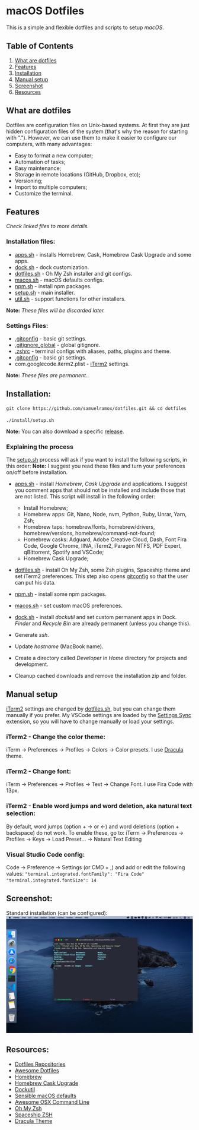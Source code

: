 # macOS Dotfiles

This is a simple and flexible dotfiles and scripts to setup _macOS_.

## Table of Contents

1. [What are dotfiles](#what-are-dotfiles)
1. [Features](#features)
1. [Installation](#installation)
1. [Manual setup](#manual-setup)
1. [Screenshot](#screenshot)
1. [Resources](#resources)

## What are dotfiles

Dotfiles are configuration files on Unix-based systems. At first they are just hidden configuration files of the system (that's why the reason for starting with "."). However, we can use them to make it easier to configure our computers, with many advantages:

- Easy to format a new computer;
- Automation of tasks;
- Easy maintenance;
- Storage in remote locations (GitHub, Dropbox, etc);
- Versioning;
- Import to multiple computers;
- Customize the terminal.

## Features

_Check linked files to more details._

### Installation files:

- [apps.sh](install/apps.sh) - installs Homebrew, Cask, Homebrew Cask Upgrade and some apps.
- [dock.sh](install/dock.sh) - dock customization.
- [dotfiles.sh](install/dotfiles.sh) - Oh My Zsh installer and git configs.
- [macos.sh](install/macos.sh) - macOS defaults configs.
- [npm.sh](install/npm.sh) - install npm packages.
- [setup.sh](install/setup.sh) - main installer.
- [util.sh](install/util.sh) - support functions for other installers.

**Note:** _These files will be discarded later._

### Settings Files:

- [.gitconfig](.gitconfig) - basic git settings.
- [.gitignore_global](.gitignore_global) - global gitignore.
- [.zshrc](.zshrc) - terminal configs with aliases, paths, plugins and theme.
- [.gitconfig](.gitconfig) - basic git settings.
- com.googlecode.iterm2.plist - [iTerm2](https://iterm2.com) settings.

**Note:** _These files are permanent._.

## Installation:

```
git clone https://github.com/samuelramox/dotfiles.git && cd dotfiles

./install/setup.sh
```

**Note:** You can also download a specific [release](https://github.com/samuelramox/dotfiles/releases).

### Explaining the process

The [setup.sh](install/setup.sh) process will ask if you want to install the following scripts, in this order:
**Note:** I suggest you read these files and turn your preferences on/off before installation.

- [apps.sh](install/apps.sh) - install _Homebrew_, _Cask Upgrade_ and applications.
  I suggest you comment apps that should not be installed and include those that are not listed. This script will install in the following order:

  - Install Homebrew;
  - Homebrew apps: Git, Nano, Node, nvm, Python, Ruby, Unrar, Yarn, Zsh;
  - Homebrew taps: homebrew/fonts, homebrew/drivers, homebrew/versions, homebrew/command-not-found;
  - Homebrew casks: Adguard, Adobe Creative Cloud, Dash, Font Fira Code, Google Chrome, IINA, iTerm2, Paragon NTFS, PDF Expert, qBittorrent, Spotify and VSCode;
  - Homebrew Cask Upgrade;

- [dotfiles.sh](install/dotfiles.sh) - install Oh My Zsh, some Zsh plugins, Spaceship theme and set iTerm2 preferences. This step also opens [gitconfig](.gitconfig) so that the user can put his data.
- [npm.sh](install/npm.sh) - install some npm packages.
- [macos.sh](install/macos.sh) - set custom macOS preferences.
- [dock.sh](install/dock.sh) - install _dockutil_ and set custom permanent apps in Dock. _Finder_ and _Recycle Bin_ are already permanent (unless you change this).
- Generate _ssh_.
- Update _hostname_ (MacBook name).
- Create a directory called _Developer_ in _Home_ directory for projects and development.
- Cleanup cached downloads and remove the installation zip and folder.

## Manual setup

[iTerm2](https://iterm2.com) settings are changed by [dotfiles.sh](install/dotfiles.sh), but you can change them manually if you prefer. My VSCode settings are loaded by the [Settings Sync](https://marketplace.visualstudio.com/items?itemName=Shan.code-settings-sync) extension, so you will have to change manually or load your settings.

### iTerm2 - Change the color theme:

iTerm → Preferences → Profiles → Colors → Color presets. I use [Dracula](https://draculatheme.com) theme.

### iTerm2 - Change font:

iTerm → Preferences → Profiles → Text → Change Font. I use Fira Code with 13px.

### iTerm2 - Enable word jumps and word deletion, aka natural text selection:

By default, word jumps (option + → or ←) and word deletions (option + backspace) do not work. To enable these, go to: iTerm → Preferences → Profiles → Keys → Load Preset... → Natural Text Editing

### Visual Studio Code config:

Code → Preference → Settings (or CMD + ,) and add or edit the following values:
`"terminal.integrated.fontFamily": "Fira Code"`
`"terminal.integrated.fontSize": 14`

## Screenshot:

Standard installation (can be configured):
![macOS print](./images/macOS.png)

## Resources:

- [Dotfiles Repositories](https://dotfiles.github.io/)
- [Awesome Dotfiles](https://github.com/webpro/awesome-dotfiles)
- [Homebrew](https://brew.sh/)
- [Homebrew Cask Upgrade](https://github.com/buo/homebrew-cask-upgrade)
- [Dockutil](https://github.com/kcrawford/dockutil)
- [Sensible macOS defaults](https://github.com/mathiasbynens/dotfiles/blob/master/.macos)
- [Awesome OSX Command Line](https://github.com/herrbischoff/awesome-osx-command-line)
- [Oh My Zsh](https://github.com/robbyrussell/oh-my-zsh)
- [Spaceship ZSH](https://denysdovhan.com/spaceship-prompt/)
- [Dracula Theme](https://draculatheme.com)
